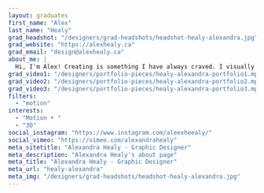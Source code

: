 ```yaml
---
layout: graduates
first_name: "Alex"
last_name: "Healy"
grad_headshot: "/designers/grad-headshots/headshot-healy-alexandra.jpg"
grad_website: "https://alexhealy.ca"
grad_email: "design@alexhealy.ca"
about_me: |
  Hi, I'm Alex! Creating is something I have always craved. I visually communicate concepts and expressions through motion design and videography. I am a creator/filmmaker, creating unique visual pieces for various social media platforms.
grad_video1: "/designers/portfolio-pieces/healy-alexandra-portfolio1.mp4"
grad_video2: "/designers/portfolio-pieces/healy-alexandra-portfolio2.mp4"
grad_video3: "/designers/portfolio-pieces/healy-alexandra-portfolio3.mp4"
filters:
  - "motion"
interests:
  - "Motion • "
  - "3D"
social_instagram: "https://www.instagram.com/aleexheealy/"
social_vimeo: "https://vimeo.com/alexandrahealy"
meta_sitetitle: "Alexandra Healy · Graphic Designer"
meta_description: "Alexandra Healy's about page"
meta_title: "Alexandra Healy · Graphic Designer"
meta_url: "healy-alexandra"
meta_img: "/designers/grad-headshots/headshot-healy-alexandra.jpg"
---
```

